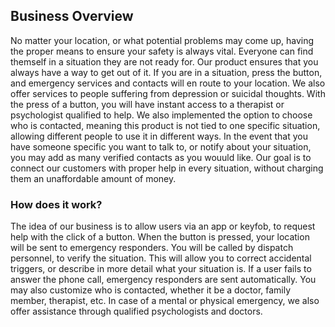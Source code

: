 ## Business Overview

No matter your location, or what potential problems may come up, having the proper means to ensure your safety is always vital. Everyone can find themself in a situation they are not ready for. Our product ensures that you always have a way to get out of it. If you are in a situation, press the button, and emergency services and contacts will en route to your location. We also offer services to people suffering from depression or suicidal thoughts. With the press of a button, you will have instant access to a therapist or psychologist qualified to help. We also implemented the option to choose who is contacted, meaning this product is not tied to one specific situation, allowing different people to use it in different ways. In the event that you have someone specific you want to talk to, or notify about your situation, you may add as many verified contacts as you wouuld like. Our goal is to connect our customers with proper help in every situation, without charging them an unaffordable amount of money.

### How does it work?
The idea of our business is to allow users via an app or keyfob, to request help with the click of a button. When the button is pressed, your location will be sent to emergency responders. You will be called by dispatch personnel, to verify the situation. This will allow you to correct accidental triggers, or describe in more detail what your situation is. If a user fails to answer the phone call, emergency responders are sent automatically. You may also customize who is contacted, whether it be a doctor, family member, therapist, etc. In case of a mental or physical emergency, we also offer assistance through qualified psychologists and doctors.
